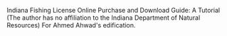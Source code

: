 Indiana Fishing License Online Purchase and Download Guide: A Tutorial
(The author has no affiliation to the Indiana Department of Natural Resources)
For Ahmed Ahwad's edification.


